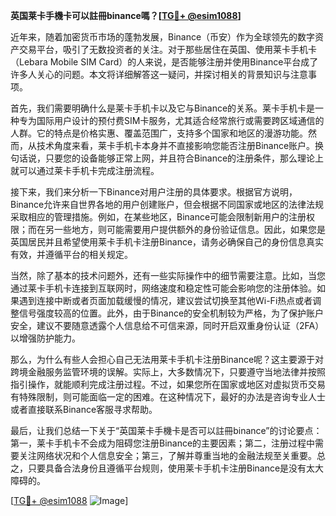**英国莱卡手機卡可以註冊binance嗎？[[TG💪+ @esim1088](https://t.me/s/esim1088)]**

近年来，随着加密货币市场的蓬勃发展，Binance（币安）作为全球领先的数字资产交易平台，吸引了无数投资者的关注。对于那些居住在英国、使用莱卡手机卡（Lebara Mobile SIM Card）的人来说，是否能够注册并使用Binance平台成了许多人关心的问题。本文将详细解答这一疑问，并探讨相关的背景知识与注意事项。

首先，我们需要明确什么是莱卡手机卡以及它与Binance的关系。莱卡手机卡是一种专为国际用户设计的预付费SIM卡服务，尤其适合经常旅行或需要跨区域通信的人群。它的特点是价格实惠、覆盖范围广，支持多个国家和地区的漫游功能。然而，从技术角度来看，莱卡手机卡本身并不直接影响您能否注册Binance账户。换句话说，只要您的设备能够正常上网，并且符合Binance的注册条件，那么理论上就可以通过莱卡手机卡完成注册流程。

接下来，我们来分析一下Binance对用户注册的具体要求。根据官方说明，Binance允许来自世界各地的用户创建账户，但会根据不同国家或地区的法律法规采取相应的管理措施。例如，在某些地区，Binance可能会限制新用户的注册权限；而在另一些地方，则可能需要用户提供额外的身份验证信息。因此，如果您是英国居民并且希望使用莱卡手机卡注册Binance，请务必确保自己的身份信息真实有效，并遵循平台的相关规定。

当然，除了基本的技术问题外，还有一些实际操作中的细节需要注意。比如，当您通过莱卡手机卡连接到互联网时，网络速度和稳定性可能会影响您的注册体验。如果遇到连接中断或者页面加载缓慢的情况，建议尝试切换至其他Wi-Fi热点或者调整信号强度较高的位置。此外，由于Binance的安全机制较为严格，为了保护账户安全，建议不要随意透露个人信息给不可信来源，同时开启双重身份认证（2FA）以增强防护能力。

那么，为什么有些人会担心自己无法用莱卡手机卡注册Binance呢？这主要源于对跨境金融服务监管环境的误解。实际上，大多数情况下，只要遵守当地法律并按照指引操作，就能顺利完成注册过程。不过，如果您所在国家或地区对虚拟货币交易有特殊限制，则可能面临一定的困难。在这种情况下，最好的办法是咨询专业人士或者直接联系Binance客服寻求帮助。

最后，让我们总结一下关于“英国莱卡手機卡是否可以註冊binance”的讨论要点：第一，莱卡手机卡不会成为阻碍您注册Binance的主要因素；第二，注册过程中需要关注网络状况和个人信息安全；第三，了解并尊重当地的金融法规至关重要。总之，只要具备合法身份且遵循平台规则，使用莱卡手机卡注册Binance是没有太大障碍的。

[[TG💪+ @esim1088](https://t.me/s/esim1088) ![Image](https://i.postimg.cc/4NQfJmqS/Snipaste-2025-05-13-00-14-12.png)]